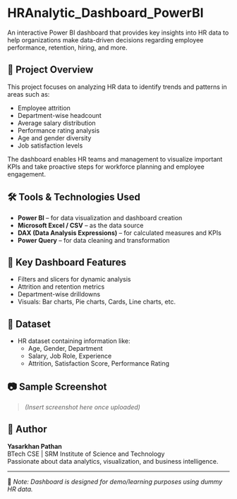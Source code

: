 # HRAnalytic_Dashboard_PowerBI

An interactive Power BI dashboard that provides key insights into HR data to help organizations make data-driven decisions regarding employee performance, retention, hiring, and more.

## 📌 Project Overview

This project focuses on analyzing HR data to identify trends and patterns in areas such as:

- Employee attrition
- Department-wise headcount
- Average salary distribution
- Performance rating analysis
- Age and gender diversity
- Job satisfaction levels

The dashboard enables HR teams and management to visualize important KPIs and take proactive steps for workforce planning and employee engagement.

## 🛠️ Tools & Technologies Used

- **Power BI** – for data visualization and dashboard creation
- **Microsoft Excel / CSV** – as the data source
- **DAX (Data Analysis Expressions)** – for calculated measures and KPIs
- **Power Query** – for data cleaning and transformation

## 📁 Key Dashboard Features

- Filters and slicers for dynamic analysis
- Attrition and retention metrics
- Department-wise drilldowns
- Visuals: Bar charts, Pie charts, Cards, Line charts, etc.

## 🧪 Dataset

- HR dataset containing information like:
  - Age, Gender, Department
  - Salary, Job Role, Experience
  - Attrition, Satisfaction Score, Performance Rating

## 📷 Sample Screenshot

> *(Insert screenshot here once uploaded)*

## 👤 Author

**Yasarkhan Pathan**  
BTech CSE | SRM Institute of Science and Technology  
Passionate about data analytics, visualization, and business intelligence.

---

📌 *Note: Dashboard is designed for demo/learning purposes using dummy HR data.*
